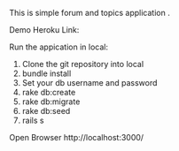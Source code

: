 This is simple forum and topics application .

Demo Heroku Link:




Run the appication in local:

1) Clone the git repository into local
2) bundle install
3) Set your db username and password
4) rake db:create
5) rake db:migrate
6) rake db:seed
7) rails s

Open Browser http://localhost:3000/
